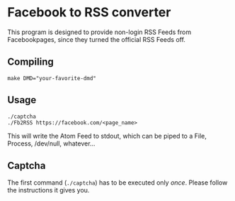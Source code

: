 Facebook to RSS converter
==============

This program is designed to provide non-login RSS Feeds from Facebookpages,
since they turned the official RSS Feeds off.

Compiling
--------------

```shell
make DMD="your-favorite-dmd"
```

Usage
--------------
```shell
./captcha
./Fb2RSS https://facebook.com/<page_name>
```
This will write the Atom Feed to stdout, which can be piped to a File, Process, /dev/null, whatever...

Captcha
-------
The first command (`./captcha`) has to be executed only *once*.
Please follow the instructions it gives you.


